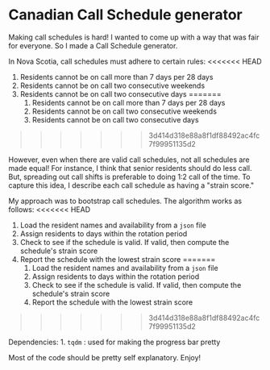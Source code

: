 # Canadian Call Schedule generator

Making call schedules is hard! I wanted to come up with a way that was fair for everyone. So I made a Call Schedule generator.

In Nova Scotia, call schedules must adhere to certain rules:
<<<<<<< HEAD
1. Residents cannot be on call more than 7 days per 28 days 
2. Residents cannot be on call two consecutive weekends
3. Residents cannot be on call two consecutive days
=======
    1. Residents cannot be on call more than 7 days per 28 days 
    2. Residents cannot be on call two consecutive weekends
    3. Residents cannot be on call two consecutive days
>>>>>>> 3d414d318e88a8f1df88492ac4fc7f99951135d2

However, even when there are valid call schedules, not all schedules are made equal! For instance, I think that senior residents should do less call. But, spreading out call shifts is preferable to doing 1:2 call of the time. To capture this idea, I describe each call schedule as having a "strain score." 

My approach was to bootstrap call schedules. The algorithm works as follows:
<<<<<<< HEAD
1. Load the resident names and availability from a `json` file
2. Assign residents to days within the rotation period
3. Check to see if the schedule is valid. If valid, then compute the schedule's strain score
4. Report the schedule with the lowest strain score
=======
    1. Load the resident names and availability from a `json` file
    2. Assign residents to days within the rotation period
    3. Check to see if the schedule is valid. If valid, then compute the schedule's strain score
    4. Report the schedule with the lowest strain score
>>>>>>> 3d414d318e88a8f1df88492ac4fc7f99951135d2

Dependencies:
    1. `tqdm` : used for making the progress bar pretty

Most of the code should be pretty self explanatory. Enjoy!
